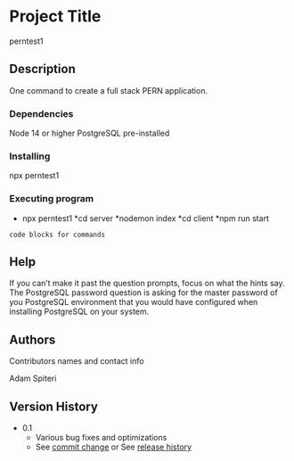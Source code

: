 # Project Title

perntest1

## Description

One command to create a full stack PERN application.  

### Dependencies
Node 14 or higher
PostgreSQL pre-installed

### Installing

npx perntest1

### Executing program

* npx perntest1
*cd server
*nodemon index
*cd client 
*npm run start
```
code blocks for commands
```

## Help

If you can’t make it past the question prompts, focus on what the hints say.  The PostgreSQL password question is asking for the master password of you PostgreSQL environment that you would have configured when installing PostgreSQL on your system.


## Authors

Contributors names and contact info

Adam Spiteri

## Version History

* 0.1
    * Various bug fixes and optimizations
    * See [commit change]() or See [release history]()

